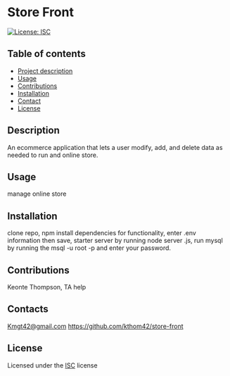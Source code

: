 # Store Front

[![License: ISC](https://img.shields.io/badge/License-ISC-blue.svg)](https://opensource.org/licenses/ISC)

## Table of contents

- [Project description](#Description)
- [Usage](#usage)
- [Contributions](#Contributions)
- [Installation](#Installation)
- [Contact](#Contact)
- [License](#License)

## Description

An ecommerce application that lets a user modify, add, and delete data as needed to run and online store.

## Usage

manage online store

## Installation

clone repo, npm install dependencies for functionality, enter .env information then save, starter server by running node server .js, run mysql by running the msql -u root -p and enter your password.

## Contributions

Keonte Thompson, TA help

## Contacts

Kmgt42@gmail.com
https://github.com/kthom42/store-front

## License

Licensed under the [ISC](https://choosealicense.com/licenses/isc/) license
